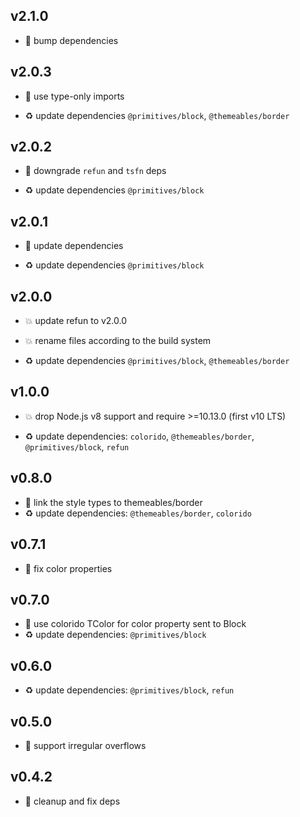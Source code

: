 ## v2.1.0

* 🌱 bump dependencies

## v2.0.3

* 🐞 use type-only imports

* ♻️ update dependencies `@primitives/block`, `@themeables/border`

## v2.0.2

* 🐞 downgrade `refun` and `tsfn` deps

* ♻️ update dependencies `@primitives/block`

## v2.0.1

* 🐞 update dependencies

* ♻️ update dependencies `@primitives/block`

## v2.0.0

* 💥 update refun to v2.0.0

* 💥 rename files according to the build system

* ♻️ update dependencies `@primitives/block`, `@themeables/border`

## v1.0.0

* 💥 drop Node.js v8 support and require >=10.13.0 (first v10 LTS)

* ♻️ update dependencies: `colorido`, `@themeables/border`, `@primitives/block`, `refun`

## v0.8.0

* 🌱 link the style types to themeables/border
* ♻️ update dependencies: `@themeables/border`, `colorido`

## v0.7.1

* 🐞 fix color properties

## v0.7.0

* 🌱 use colorido TColor for color property sent to Block
* ♻️ update dependencies: `@primitives/block`

## v0.6.0

* ♻️ update dependencies: `@primitives/block`, `refun`

## v0.5.0

* 🌱 support irregular overflows

## v0.4.2

* 🐞 cleanup and fix deps
